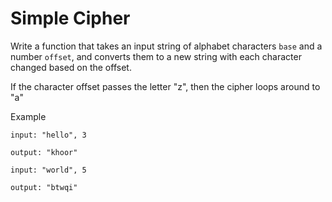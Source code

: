 # Simple Cipher

Write a function that takes an input string of alphabet characters `base` and a number `offset`, and converts them to a new string with each character changed based on the offset.

If the character offset passes the letter "z", then the cipher loops around to "a"

Example
```
input: "hello", 3

output: "khoor"

input: "world", 5

output: "btwqi"
```